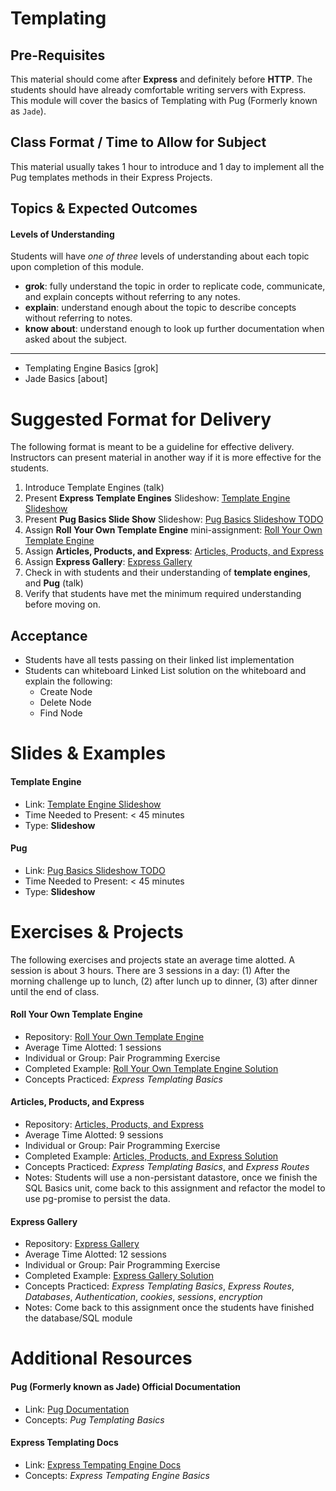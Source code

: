 # Templating

## Pre-Requisites
This material should come after **Express** and definitely before **HTTP**. The students should have already comfortable writing servers with Express. This module will cover the basics of Templating with Pug (Formerly known as `Jade`).

## Class Format / Time to Allow for Subject
This material usually takes 1 hour to introduce and 1 day to implement all the Pug templates methods in their Express Projects.

## Topics & Expected Outcomes

#### Levels of Understanding
Students will have *one of three* levels of understanding about each topic upon completion of this module.
- **grok**: fully understand the topic in order to replicate code, communicate, and explain concepts without referring to any notes.
- **explain**: understand enough about the topic to describe concepts without referring to notes.
- **know about**: understand enough to look up further documentation when asked about the subject.

---

- Templating Engine Basics [grok]
- Jade Basics [about]

# Suggested Format for Delivery
The following format is meant to be a guideline for effective delivery. Instructors can present material in another way if it is more effective for the students.

1. Introduce Template Engines (talk)
1. Present **Express Template Engines** Slideshow: [Template Engine Slideshow](http://slides.com/joecarlson/templating#/)
1. Present **Pug Basics Slide Show** Slideshow: [Pug Basics Slideshow TODO](http://TODO)
1. Assign **Roll Your Own Template Engine** mini-assignment: [Roll Your Own Template Engine](https://github.com/devleague/DevLeague-Modules/blob/master/_serverFrameworks/_templating/expressTemplateAssignment.md)
1. Assign **Articles, Products, and Express**: [Articles, Products, and Express](https://github.com/devleague/articles-products-and-express)
1. Assign **Express Gallery**: [Express Gallery](https://github.com/devleague/express-gallery)
1. Check in with students and their understanding of **template engines**, and **Pug** (talk)
1. Verify that students have met the minimum required understanding before moving on.

## Acceptance
- Students have all tests passing on their linked list implementation
- Students can whiteboard Linked List solution on the whiteboard and explain the following:
  - Create Node
  - Delete Node
  - Find Node

# Slides & Examples

#### Template Engine
- Link: [Template Engine Slideshow](http://slides.com/joecarlson/templating#/)
- Time Needed to Present: < 45 minutes
- Type: **Slideshow**

#### Pug
- Link: [Pug Basics Slideshow TODO](http://TODO)
- Time Needed to Present: < 45 minutes
- Type: **Slideshow**

# Exercises & Projects
The following exercises and projects state an average time alotted. A session is about 3 hours. There are 3 sessions in a day: (1) After the morning challenge up to lunch, (2) after lunch up to dinner, (3) after dinner until the end of class.

#### Roll Your Own Template Engine
- Repository: [Roll Your Own Template Engine](https://github.com/devleague/DevLeague-Modules/blob/master/_serverFrameworks/_templating/expressTemplateAssignment.md)
- Average Time Alotted: 1 sessions
- Individual or Group: Pair Programming Exercise
- Completed Example: [Roll Your Own Template Engine Solution](https://github.com/devleague/DevLeague-Modules/blob/master/_serverFrameworks/_templating/expressTemplateAssignmentSolution.md)
- Concepts Practiced: *Express Templating Basics*

#### Articles, Products, and Express
- Repository: [Articles, Products, and Express](https://github.com/devleague/articles-products-and-express)
- Average Time Alotted: 9 sessions
- Individual or Group: Pair Programming Exercise
- Completed Example: [Articles, Products, and Express Solution](https://github.com/taylorak/articles-products-and-express)
- Concepts Practiced: *Express Templating Basics*, and *Express Routes*
- Notes: Students will use a non-persistant datastore, once we finish the SQL Basics unit, come back to this assignment and refactor the model to use pg-promise to persist the data.

#### Express Gallery
- Repository: [Express Gallery](https://github.com/devleague/express-gallery)
- Average Time Alotted: 12 sessions
- Individual or Group: Pair Programming Exercise
- Completed Example: [Express Gallery Solution](https://github.com/JoeKarlsson1/express-gallery)
- Concepts Practiced: *Express Templating Basics*, *Express Routes*, *Databases*, *Authentication*, *cookies*, *sessions*, *encryption*
- Notes: Come back to this assignment once the students have finished the database/SQL module

# Additional Resources

#### Pug (Formerly known as Jade) Official Documentation
- Link: [Pug Documentation](http://jade-lang.com/)
- Concepts: *Pug Templating Basics*

#### Express Templating Docs
- Link: [Express Tempating Engine Docs](http://expressjs.com/en/advanced/developing-template-engines.html)
- Concepts: *Express Tempating Engine Basics*
